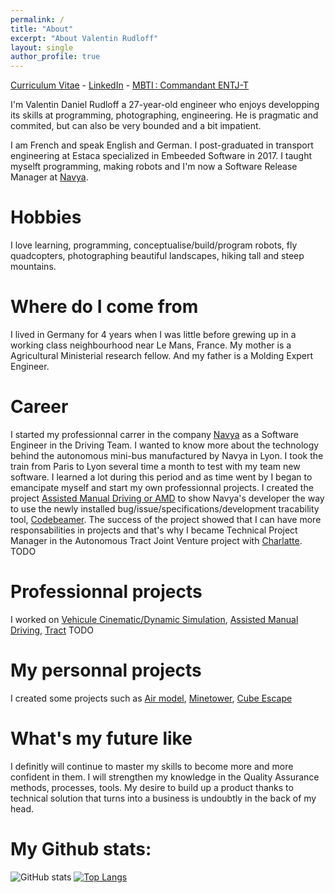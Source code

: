```yaml
---
permalink: /
title: "About"
excerpt: "About Valentin Rudloff"
layout: single
author_profile: true
---
```


[Curriculum Vitae](assets/pdf/cv_en.pdf) - [LinkedIn](https://www.linkedin.com/in/rudloffvalentin/) - [MBTI : Commandant ENTJ-T](https://www.16personalities.com/entj-personality)

I'm Valentin Daniel Rudloff a 27-year-old engineer who enjoys developping its skills at programming, photographing, engineering. He is pragmatic and commited, but can also be very bounded and a bit impatient.

I am French and speak English and German. I post-graduated in transport engineering at Estaca specialized in Embeeded Software in 2017. I taught myselft programming, making robots and I'm now a Software Release Manager at [Navya](https://www.navya.tech).

# Hobbies
I love learning, programming, conceptualise/build/program robots, fly quadcopters, photographing beautiful landscapes, hiking tall and steep mountains.

# Where do I come from
I lived in Germany for 4 years when I was little before grewing up in a working class neighbourhood near Le Mans, France. My mother is a Agricultural Ministerial research fellow. And my father is a Molding Expert Engineer.

# Career
I started my professionnal carrer in the company [Navya](https://www.navya.tech) as a Software Engineer in the Driving Team. I wanted to know more about the technology behind the autonomous mini-bus manufactured by Navya in Lyon. I took the train from Paris to Lyon several time a month to test with my team new software. I learned a lot during this period and as time went by I began to emancipate myself and start my own professionnal projects. I created the project [Assisted Manual Driving or AMD](projects) to show Navya's developer the way to use the newly installed bug/issue/specifications/development tracability tool, [Codebeamer](https://codebeamer.com/). The success of the project showed that I can have more responsabilities in projects and that's why I became Technical Project Manager in the Autonomous Tract Joint Venture project with [Charlatte](https://charlattemanutention.fayat.com/fr/produits/autonomr-tract-tracteur-autonome). TODO

# Professionnal projects 
I worked on [Vehicule Cinematic/Dynamic Simulation](projects), [Assisted Manual Driving](projects), [Tract](projects) TODO

# My personnal projects
I created some projects such as [Air model](projects), [Minetower](projects), [Cube Escape](projects)

# What's my future like
I definitly will continue to master my skills to become more and more confident in them. I will strengthen my knowledge in the Quality Assurance methods, processes, tools. My desire to build up a product thanks to technical solution that turns into a business is undoubtly in the back of my head.

# My Github stats:
![GitHub stats](https://github-readme-stats.vercel.app/api?username=gamma-software&show_icons=true&title_color=ffc857&icon_color=8ac926&text_color=daf7dc&bg_color=151515&hide=["stars"])
[![Top Langs](https://github-readme-stats.vercel.app/api/top-langs/?username=gamma-software&layout=compact&text_color=daf7dc&bg_color=151515)](https://github.com/anuraghazra/github-readme-stats)